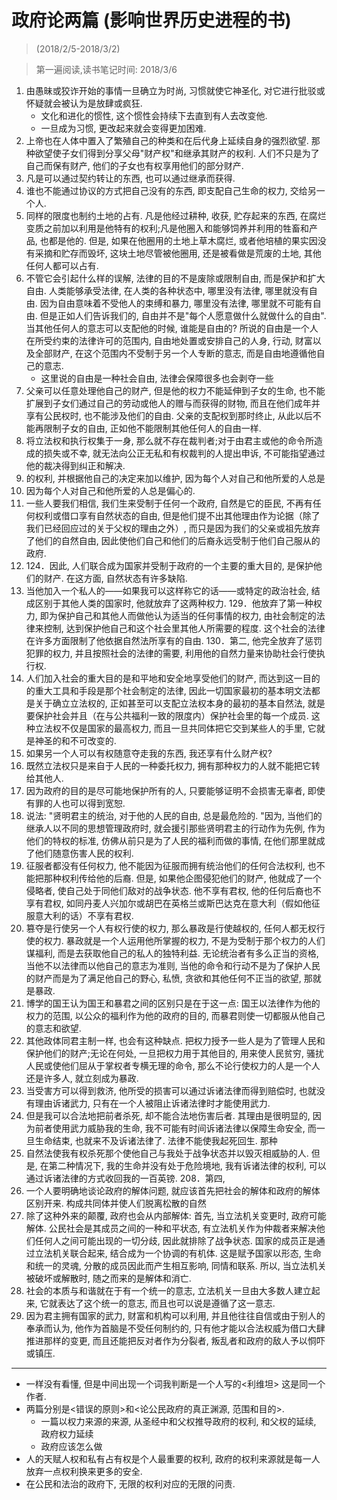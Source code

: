 # 政府论两篇 (影响世界历史进程的书)

> (2018/2/5-2018/3/2)

> 第一遍阅读,读书笔记时间: 2018/3/6

1. 由愚昧或狡诈开始的事情一旦确立为时尚, 习惯就使它神圣化, 对它进行批驳或怀疑就会被认为是放肆或疯狂.
    * 文化和进化的惯性, 这个惯性会持续下去直到有人去改变他.
    * 一旦成为习惯, 更改起来就会变得更加困难.
2. 上帝也在人体中置入了繁殖自己的种类和在后代身上延续自身的强烈欲望. 那种欲望使子女们得到分享父母"财产权"和继承其财产的权利. 人们不只是为了自己而保有财产, 他们的子女也有权享用他们的部分财产.
3. 凡是可以通过契约转让的东西, 也可以通过继承而获得.
4. 谁也不能通过协议的方式把自己没有的东西, 即支配自己生命的权力, 交给另一个人.
5. 同样的限度也制约土地的占有. 凡是他经过耕种, 收获, 贮存起来的东西, 在腐烂变质之前加以利用是他特有的权利;凡是他圈入和能够饲养并利用的牲畜和产品, 也都是他的. 但是, 如果在他圈用的土地上草木腐烂, 或者他培植的果实因没有采摘和贮存而毁坏, 这块土地尽管被他圈用, 还是被看做是荒废的土地, 其他任何人都可以占有.
6. 不管它会引起什么样的误解, 法律的目的不是废除或限制自由, 而是保护和扩大自由. 人类能够承受法律, 在人类的各种状态中, 哪里没有法律, 哪里就没有自由. 因为自由意味着不受他人的束缚和暴力, 哪里没有法律, 哪里就不可能有自由. 但是正如人们告诉我们的, 自由并不是"每个人愿意做什么就做什么的自由". 当其他任何人的意志可以支配他的时候, 谁能是自由的? 所说的自由是一个人在所受约束的法律许可的范围内, 自由地处置或安排自己的人身, 行动, 财富以及全部财产, 在这个范围内不受制于另一个人专断的意志, 而是自由地遵循他自己的意志.
    * 这里说的自由是一种社会自由, 法律会保障很多也会剥夺一些
7. 父亲可以任意处理他自己的财产, 但是他的权力不能延伸到子女的生命, 也不能扩展到子女们通过自己的劳动或他人的赠与而获得的财物, 而且在他们成年并享有公民权时, 也不能涉及他们的自由. 父亲的支配权到那时终止, 从此以后不能再限制子女的自由, 正如他不能限制其他任何人的自由一样.
9. 将立法权和执行权集于一身, 那么就不存在裁判者;对于由君主或他的命令所造成的损失或不幸, 就无法向公正无私和有权裁判的人提出申诉, 不可能指望通过他的裁决得到纠正和解决.
10. 的权利, 并根据他自己的决定来加以维护, 因为每个人对自己和他所爱的人总是
11. 因为每个人对自己和他所爱的人总是偏心的.
12. 一些人要我们相信, 我们生来受制于任何一个政府, 自然是它的臣民, 不再有任何权利或借口享有自然状态的自由, 但是他们提不出其他理由作为论据（除了我们已经回应过的关于父权的理由之外）, 而只是因为我们的父亲或祖先放弃了他们的自然自由, 因此使他们自己和他们的后裔永远受制于他们自己服从的政府.
13. 124．因此, 人们联合成为国家并受制于政府的一个主要的重大目的, 是保护他们的财产. 在这方面, 自然状态有许多缺陷.
14. 当他加入一个私人的——如果我可以这样称它的话——或特定的政治社会, 结成区别于其他人类的国家时, 他就放弃了这两种权力.  129．他放弃了第一种权力, 即为保护自己和其他人而做他认为适当的任何事情的权力, 由社会制定的法律来控制, 达到保护他自己和这个社会里其他人所需要的程度. 这个社会的法律在许多方面限制了他依据自然法所享有的自由.  130．第二, 他完全放弃了惩罚犯罪的权力, 并且按照社会的法律的需要, 利用他的自然力量来协助社会行使执行权.
15. 人们加入社会的重大目的是和平地和安全地享受他们的财产, 而达到这一目的的重大工具和手段是那个社会制定的法律, 因此一切国家最初的基本明文法都是关于确立立法权的, 正如甚至可以支配立法权本身的最初的基本自然法, 就是要保护社会并且（在与公共福利一致的限度内）保护社会里的每一个成员. 这种立法权不仅是国家的最高权力, 而且一旦共同体把它交到某些人的手里, 它就是神圣的和不可改变的.
16. 如果另一个人可以有权随意夺走我的东西, 我还享有什么财产权?
17. 既然立法权只是来自于人民的一种委托权力, 拥有那种权力的人就不能把它转给其他人.
18. 因为政府的目的是尽可能地保护所有的人, 只要能够证明不会损害无辜者, 即使有罪的人也可以得到宽恕.
19. 说法: "贤明君主的统治, 对于他的人民的自由, 总是最危险的. "因为, 当他们的继承人以不同的思想管理政府时, 就会援引那些贤明君主的行动作为先例, 作为他们的特权的标准, 仿佛从前只是为了人民的福利而做的事情, 在他们那里就成了他们随意伤害人民的权利.
20. 征服者都没有任何权力, 他不能因为征服而拥有统治他们的任何合法权利, 也不能把那种权利传给他的后裔. 但是, 如果他企图侵犯他们的财产, 他就成了一个侵略者, 使自己处于同他们敌对的战争状态. 他不享有君权, 他的任何后裔也不享有君权, 如同丹麦人兴加尔或胡巴在英格兰或斯巴达克在意大利（假如他征服意大利的话）不享有君权.
21. 篡夺是行使另一个人有权行使的权力, 那么暴政是行使越权的, 任何人都无权行使的权力. 暴政就是一个人运用他所掌握的权力, 不是为受制于那个权力的人们谋福利, 而是去获取他自己的私人的独特利益. 无论统治者有多么正当的资格, 当他不以法律而以他自己的意志为准则, 当他的命令和行动不是为了保护人民的财产而是为了满足他自己的野心, 私愤, 贪欲和其他任何不正当的欲望, 那就是暴政.
22. 博学的国王认为国王和暴君之间的区别只是在于这一点: 国王以法律作为他的权力的范围, 以公众的福利作为他的政府的目的, 而暴君则使一切都服从他自己的意志和欲望.
23. 其他政体同君主制一样, 也会有这种缺点. 把权力授予一些人是为了管理人民和保护他们的财产;无论在何处, 一旦把权力用于其他目的, 用来使人民贫穷, 骚扰人民或使他们屈从于掌权者专横无理的命令, 那么不论行使权力的人是一个人还是许多人, 就立刻成为暴政.
24. 当受害方可以得到救济, 他所受的损害可以通过诉诸法律而得到赔偿时, 也就没有理由诉诸武力, 只有在一个人被阻止诉诸法律时才能使用武力.
25. 但是我可以合法地把前者杀死, 却不能合法地伤害后者. 其理由是很明显的, 因为前者使用武力威胁我的生命, 我不可能有时间诉诸法律以保障生命安全, 而一旦生命结束, 也就来不及诉诸法律了. 法律不能使我起死回生. 那种
26. 自然法使我有权杀死那个使他自己与我处于战争状态并以毁灭相威胁的人. 但是, 在第二种情况下, 我的生命并没有处于危险境地, 我有诉诸法律的权利, 可以通过诉诸法律的方式收回我的一百英镑.  208．第四,
27. 一个人要明确地谈论政府的解体问题, 就应该首先把社会的解体和政府的解体区别开来. 构成共同体并使人们脱离松散的自然
28. 除了这种外来的颠覆, 政府也会从内部解体:  首先, 当立法机关变更时, 政府可能解体. 公民社会是其成员之间的一种和平状态, 有立法机关作为仲裁者来解决他们任何人之间可能出现的一切分歧, 因此就排除了战争状态. 国家的成员正是通过立法机关联合起来, 结合成为一个协调的有机体. 这是赋予国家以形态, 生命和统一的灵魂, 分散的成员因此而产生相互影响, 同情和联系. 所以, 当立法机关被破坏或解散时, 随之而来的是解体和消亡.
29. 社会的本质与和谐就在于有一个统一的意志, 立法机关一旦由大多数人建立起来, 它就表达了这个统一的意志, 而且也可以说是遵循了这一意志.
30. 因为君主拥有国家的武力, 财富和机构可以利用, 并且他往往自信或由于别人的奉承而认为, 他作为首脑是不受任何制约的, 只有他才能以合法权威为借口大肆推进那样的变更, 而且还能把反对者作为分裂者, 叛乱者和政府的敌人予以恫吓或镇压.

----

* 一样没有看懂, 但是中间出现一个词我判断是一个人写的<利维坦> 这是同一个作者.
* 两篇分别是<错误的原则>和<论公民政府的真正渊源, 范围和目的>.
    * 一篇以权力来源的来源, 从圣经中和父权推导政府的权利, 和父权的延续, 政府权力延续
    * 政府应该怎么做
* 人的天赋人权和私有占有权是个人最重要的权利, 政府的权利来源就是每一人放弃一点权利换来更多的安全.
* 在公民和法治的政府下, 无限的权利对应的无限的问责.

